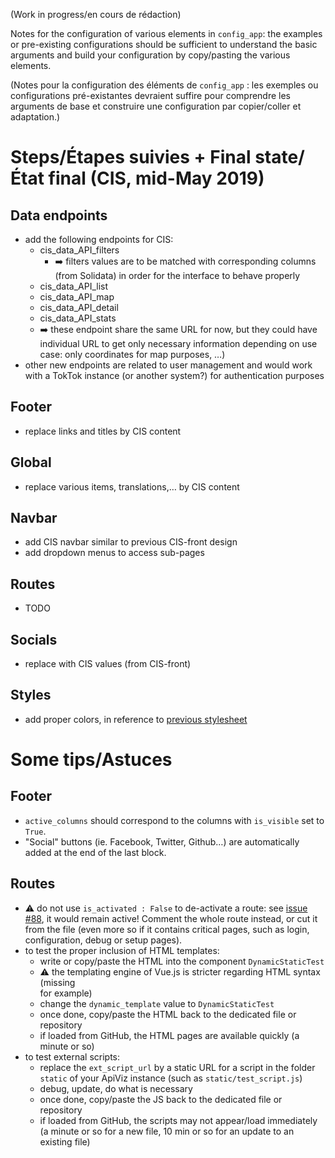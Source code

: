 (Work in progress/en cours de rédaction)

Notes for the configuration of various elements in `config_app`: the examples or pre-existing configurations should be sufficient to understand the basic arguments and build your configuration by copy/pasting the various elements.

(Notes pour la configuration des éléments de `config_app` : les exemples ou configurations pré-existantes devraient suffire pour comprendre les arguments de base et construire une configuration par copier/coller et adaptation.)

# Steps/Étapes suivies + Final state/État final (CIS, mid-May 2019)
## Data endpoints
- add the following endpoints for CIS:
  - cis_data_API_filters
    - :arrow_right: filters values are to be matched with corresponding columns (from Solidata) in order for the interface to behave properly
  - cis_data_API_list
  - cis_data_API_map
  - cis_data_API_detail
  - cis_data_API_stats
  - :arrow_right: these endpoint share the same URL for now, but they could have individual URL to get only necessary information depending on use case: only coordinates for map purposes, …)
- other new endpoints are related to user management and would work with a TokTok instance (or another system?) for authentication purposes

## Footer
- replace links and titles by CIS content

## Global
- replace various items, translations,… by CIS content

## Navbar
- add CIS navbar similar to previous CIS-front design
- add dropdown menus to access sub-pages

## Routes
- TODO

## Socials
- replace with CIS values (from CIS-front)

## Styles
- add proper colors, in reference to [previous stylesheet](https://github.com/entrepreneur-interet-general/CIS-front/blob/master/cis/app/frontend/styles/cis-colors.scss)

# Some tips/Astuces
## Footer
- `active_columns` should correspond to the columns with `is_visible` set to `True`.
- "Social" buttons (ie. Facebook, Twitter, Github…) are automatically added at the end of the last block.

## Routes
- :warning: do not use `is_activated : False` to de-activate a route: see [issue #88](https://github.com/co-demos/ApiViz/issues/88), it would remain active! Comment the whole route instead, or cut it from the file (even more so if it contains critical pages, such as login, configuration, debug or setup pages).
- to test the proper inclusion of HTML templates:
  - write or copy/paste the HTML into the component `DynamicStaticTest`
  - :warning: the templating engine of Vue.js is stricter regarding HTML syntax (missing </li> for example)
  - change the `dynamic_template` value to `DynamicStaticTest`
  - once done, copy/paste the HTML back to the dedicated file or repository
  - if loaded from GitHub, the HTML pages are available quickly (a minute or so)
- to test external scripts:
  - replace the `ext_script_url` by a static URL for a script in the folder `static` of your ApiViz instance (such as `static/test_script.js`)
  - debug, update, do what is necessary
  - once done, copy/paste the JS back to the dedicated file or repository
  - if loaded from GitHub, the scripts may not appear/load immediately (a minute or so for a new file, 10 min or so for an update to an existing file)
